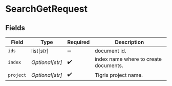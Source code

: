 # SearchGetRequest


## Fields

| Field                                 | Type                                  | Required                              | Description                           |
| ------------------------------------- | ------------------------------------- | ------------------------------------- | ------------------------------------- |
| `ids`                                 | list[*str*]                           | :heavy_minus_sign:                    | document id.                          |
| `index`                               | *Optional[str]*                       | :heavy_check_mark:                    | index name where to create documents. |
| `project`                             | *Optional[str]*                       | :heavy_check_mark:                    | Tigris project name.                  |